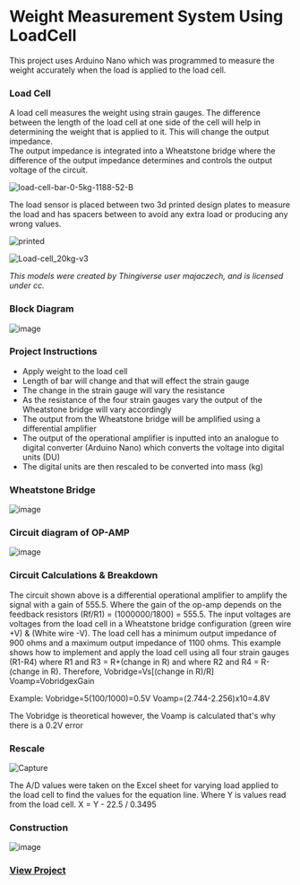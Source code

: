 # Weight Measurement System Using LoadCell 

This project uses Arduino Nano which was programmed to measure the weight accurately when the load is applied to the load cell.

### Load Cell 

A load cell measures the weight using strain gauges. The difference between the length of the load cell at one side of the cell will help in determining the weight that is applied to it. This will change the output impedance.  
The output impedance is integrated into a Wheatstone bridge where the difference of the output impedance determines and controls the output voltage of the circuit.

![load-cell-bar-0-5kg-1188-52-B](https://user-images.githubusercontent.com/73076876/137648311-9291df59-2c44-43ae-b315-213db07d61a1.jpg)

The load sensor is placed between two 3d printed design plates to measure the load and has spacers between to avoid any extra load or producing any wrong values. 

![printed](https://user-images.githubusercontent.com/73076876/137648343-9a552681-b0b1-4111-b0b3-de103d81d2c8.jpg)

![Load-cell_20kg-v3](https://user-images.githubusercontent.com/73076876/137648347-4c6919d0-0578-4e14-9e9f-f79bd0c7465f.png)

*This models were created by Thingiverse user majaczech, and is licensed under cc.*

### Block Diagram

![image](https://user-images.githubusercontent.com/73076876/137648375-917eb388-096d-4ec2-8731-41f1f0d639b2.png)

### Project Instructions

<ul>
<li>Apply weight to the load cell</li>
<li>Length of bar will change and that will effect the strain gauge</li>
<li>The change in the strain gauge will vary the resistance</li>
<li>As the resistance of the four strain gauges vary the output of the Wheatstone bridge will vary accordingly</li>
<li>The output from the Wheatstone bridge will be amplified using a differential amplifier</li>
<li>The output of the operational amplifier is inputted into an analogue to digital converter (Arduino Nano) which converts the voltage into digital units (DU)</li>
<li>The digital units are then rescaled to be converted into mass (kg)</li>
</ul>

### Wheatstone Bridge

![image](https://user-images.githubusercontent.com/73076876/137648509-397a6368-b471-4d39-8e20-c60abc677a48.png)

### Circuit diagram of OP-AMP

![image](https://user-images.githubusercontent.com/73076876/137648521-88b1e346-ea8f-46be-9434-76f7011b2f22.png)

### Circuit Calculations & Breakdown

The circuit shown above is a differential operational amplifier to amplify the signal with a gain of 555.5. Where the gain of the op-amp depends on the feedback resistors (Rf/R1) = (1000000/1800) = 555.5.
The input voltages are voltages from the load cell in a Wheatstone bridge configuration (green wire +V) & (White wire -V). The load cell has a minimum output impedance of 900 ohms and a maximum output impedance of 1100 ohms.
This example shows how to implement and apply the load cell using all four strain gauges (R1-R4) where R1 and R3 = R+(change in R) and where R2 and R4 = R-(change in R).
Therefore,
Vobridge=Vs[(change in R)/R]
Voamp=VobridgexGain

Example:
        Vobridge=5(100/1000)=0.5V
        Voamp=(2.744-2.256)x10=4.8V

The Vobridge is theoretical however, the Voamp is calculated that's why there is a 0.2V error

### Rescale

![Capture](https://user-images.githubusercontent.com/73076876/137648622-cf45065b-b7a4-4e8e-8055-5356e44b7fef.JPG)

The A/D values were taken on the Excel sheet for varying load applied to the load cell to find the values for the equation line. Where Y is values read from the load cell. 
X = Y - 22.5 / 0.3495

### Construction

![image](https://user-images.githubusercontent.com/73076876/137648666-72271fa1-3e5b-451f-a2f7-d0472b3afe3a.png)

### <a href="https://dt021a-3.wixsite.com/website/about/" target= "_blank" >View Project</a>
